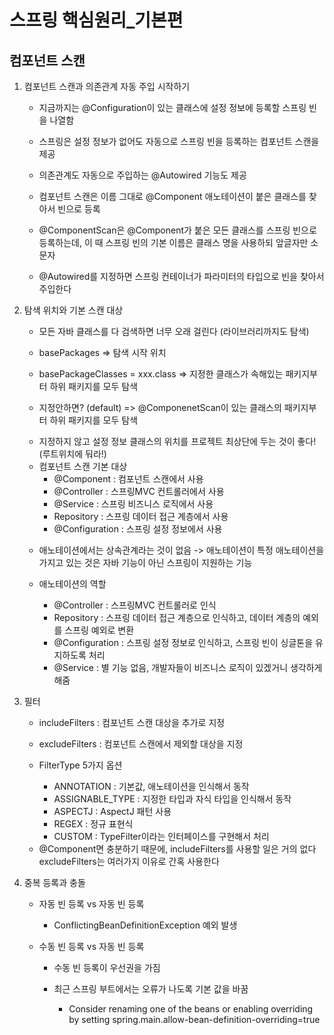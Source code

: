 # 스프링 핵심원리_기본편

## 컴포넌트 스캔

1. 컴포넌트 스캔과 의존관계 자동 주입 시작하기

    - 지금까지는 @Configuration이 있는 클래스에 설정 정보에 등록할 스프링 빈을 나열함

    - 스프링은 설정 정보가 없어도 자동으로 스프링 빈을 등록하는 컴포넌트 스캔을 제공

    - 의존관계도 자동으로 주입하는 @Autowired 기능도 제공

    - 컴포넌트 스캔은 이름 그대로 @Component 애노테이션이 붙은 클래스를 찾아서 빈으로 등록

    - @ComponentScan은 @Component가 붙은 모든 클래스를 스프링 빈으로 등록하는데, 이 때 스프링 빈의 기본 이름은 클래스 명을 사용하되 앞글자만 소문자

    - @Autowired를 지정하면 스프링 컨테이너가 파라미터의 타입으로 빈을 찾아서 주입한다


2. 탐색 위치와 기본 스캔 대상

    - 모든 자바 클래스를 다 검색하면 너무 오래 걸린다 (라이브러리까지도 탐색)

    - basePackages => 탐색 시작 위치
    - basePackageClasses = xxx.class => 지정한 클래스가 속해있는 패키지부터 하위 패키지를 모두 탐색
    - 지정안하면? (default) => @ComponenetScan이 있는 클래스의 패키지부터 하위 패키지를 모두 탐색

    * 지정하지 않고 설정 정보 클래스의 위치를 프로젝트 최상단에 두는 것이 좋다! (루트위치에 둬라!)

    - 컴포넌트 스캔 기본 대상
        - @Component : 컴포넌트 스캔에서 사용
        - @Controller : 스프링MVC 컨트롤러에서 사용
        - @Service : 스프링 비즈니스 로직에서 사용
        - Repository : 스프링 데이터 접근 계층에서 사용
        - @Configuration : 스프링 설정 정보에서 사용

    * 애노테이션에서는 상속관계라는 것이 없음 -> 애노테이션이 특정 애노테이션을 가지고 있는 것은 자바 기능이 아닌 스프링이 지원하는 기능

    * 애노테이션의 역할
        - @Controller : 스프링MVC 컨트롤러로 인식
        - Repository : 스프링 데이터 접근 계층으로 인식하고, 데이터 계층의 예외를 스프링 예외로 변환
        - @Configuration : 스프링 설정 정보로 인식하고, 스프링 빈이 싱글톤을 유지하도록 처리
        - @Service : 별 기능 없음, 개발자들이 비즈니스 로직이 있겠거니 생각하게 해줌


3. 필터

    - includeFilters : 컴포넌트 스캔 대상을 추가로 지정
    - excludeFilters : 컴포넌트 스캔에서 제외할 대상을 지정

    - FilterType 5가지 옵션
        - ANNOTATION : 기본값, 애노테이션을 인식해서 동작
        - ASSIGNABLE_TYPE : 지정한 타입과 자식 타입을 인식해서 동작
        - ASPECTJ : AspectJ 패턴 사용
        - REGEX : 정규 표현식
        - CUSTOM : TypeFilter이라는 인터페이스를 구현해서 처리

    * @Component면 충분하기 때문에, includeFilters를 사용할 일은 거의 없다 excludeFilters는 여러가지 이유로 간혹 사용한다 


4. 중복 등록과 충돌

    - 자동 빈 등록 vs 자동 빈 등록
        
        - ConflictingBeanDefinitionException 예외 발생

    - 수동 빈 등록 vs 자동 빈 등록

        - 수동 빈 등록이 우선권을 가짐

        - 최근 스프링 부트에서는 오류가 나도록 기본 값을 바꿈

            - Consider renaming one of the beans or enabling overriding by setting spring.main.allow-bean-definition-overriding=true